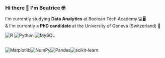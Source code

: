 ### Hi there 👋  I'm Beatrice 🤓

I'm currently studying <b> Data Analytics</b> at Boolean Tech Academy 💻🖥️<br>
& I'm currently a <b>PhD candidate</b> at the University of Geneva (Switzerland) 🧠

![R](https://img.shields.io/badge/r-%23276DC3.svg?style=for-the-badge&logo=r&logoColor=white) ![Python](https://img.shields.io/badge/python-3670A0?style=for-the-badge&logo=python&logoColor=ffdd54) ![MySQL](https://img.shields.io/badge/mysql-%2300f.svg?style=for-the-badge&logo=mysql&logoColor=white) <br><br>

![Matplotlib](https://img.shields.io/badge/Matplotlib-%23ffffff.svg?style=for-the-badge&logo=Matplotlib&logoColor=black)![NumPy](https://img.shields.io/badge/numpy-%23013243.svg?style=for-the-badge&logo=numpy&logoColor=white)![Pandas](https://img.shields.io/badge/pandas-%23150458.svg?style=for-the-badge&logo=pandas&logoColor=white)![scikit-learn](https://img.shields.io/badge/scikit--learn-%23F7931E.svg?style=for-the-badge&logo=scikit-learn&logoColor=white)


<!--
**betsyval/betsyval** is a ✨ _special_ ✨ repository because its `README.md` (this file) appears on your GitHub profile.

Here are some ideas to get you started:

- 🔭 I’m currently working on ...
- 🌱 I’m currently learning ...
- 👯 I’m looking to collaborate on ...
- 🤔 I’m looking for help with ...
- 💬 Ask me about ...
- 📫 How to reach me: ...
- 😄 Pronouns: ...
- ⚡ Fun fact: ...

<img height="180em" src="https://github-readme-stats.vercel.app/api?username=betsyval&show_icons=true&hide_border=true&&count_private=true&include_all_commits=true" />
https://github-readme-stats.vercel.app/api/top-langs/?username=betsyval

[![Top Langs](https://github-readme-stats.vercel.app/api/top-langs/?username=betsyval&layout=compact&theme=vision-friendly-dark)](https://github.com/anuraghazra/github-readme-stats)

![Top Langs](https://github-readme-stats.vercel.app/api/top-langs/?username=betsyval&layout=compact&theme=vision-friendly-dark)
-->


